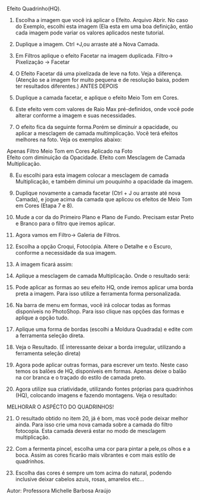 Efeito Quadrinho(HQ). 
 
1) Escolha a imagem que você irá aplicar o Efeito. Arquivo Abrir. No caso do Exemplo, escolhi esta imagem (Ela esta em uma boa definição, então cada imagem pode variar os valores aplicados neste tutorial. 
 
2) Duplique a imagem. Ctrl +J,ou arraste até a Nova Camada. 

3) Em Filtros aplique o efeito Facetar na imagem duplicada. Filtro->  Pixelização -> Facetar 

4) O Efeito Facetar dá uma pixelizada de leve na foto. Veja a diferença. (Atenção se a imagem for muito pequena e de resolução baixa, podem ter resultados diferentes.) ANTES DEPOIS 

5) Duplique a camada facetar, e aplique o efeito Meio Tom em Cores. 
 
6) Este efeito vem com valores de Raio Max pré-definidos, onde você pode alterar conforme a imagem e suas necessidades. 

7) O efeito fica da seguinte forma.Porém se diminuir a opacidade, ou aplicar a mesclagem de camada multimplicação. Você terá efeitos melhores na foto. Veja os exemplos abaixo: 

Apenas Filtro Meio Tom em Cores Aplicado na Foto  
Efeito com diminuição da Opacidade. 
Efeito com Mesclagem de Camada Multiplicação. 

8) Eu escolhi para esta imagem colocar a mesclagem de camada Multiplicação, e também diminui um pouquinho a opacidade da imagem. 

9) Duplique novamente a camada facetar (Ctrl + J ou arraste até nova Camada), e jogue acima da camada que aplicou os efeitos de Meio Tom em Cores (Etapa 7 e 8). 
 
10) Mude a cor da do Primeiro Plano e  Plano de Fundo. Precisam estar Preto e Branco para o filtro que iremos aplicar. 
 
11) Agora vamos em Filtro-> Galeria de Filtros. 
 
12)  Escolha a opção Croqui, Fotocópia. Altere o Detalhe e o Escuro, conforme a necessidade da sua imagem. 

13) A imagem ficará assim: 

14) Aplique a mesclagem de camada Multiplicação. Onde o resultado será: 

15) Pode aplicar as formas ao seu efeito HQ, onde iremos aplicar uma borda preta a imagem. Para isso utilize a ferramenta forma personalizada. 
 
16) Na barra de menu em formas, você irá colocar todas as formas disponíveis no PhotoShop. Para isso clique nas opções das formas e aplique a opção tudo. 

17) Aplique uma forma de bordas (escolhi a Moldura Quadrada) e edite com a ferramenta seleção direta. 

18) Veja o Resultado. (É interessante deixar a borda irregular, utilizando a ferramenta seleção direta) 

19) Agora pode aplicar outras formas, para escrever um texto. Neste caso temos os balões de HQ, disponíveis em formas. Apenas deixe o balão na cor branca e o traçado do estilo de camada preto. 
 
20) Agora utilize sua criatividade, utilizando fontes próprias para quadrinhos (HQ), colocando imagens e fazendo montagens. Veja o resultado: 
 

 
MELHORAR O ASPÉCTO DO QUADRINHOS! 
 

21) O resultado obtido no item 20, já é bom, mas você pode deixar melhor ainda. Para isso crie uma nova camada sobre a camada do filtro fotocopia. Esta camada deverá estar no modo de mesclagem multiplicação. 
 
22) Com a fermenta pincel, escolha uma cor para pintar a pele,os olhos e a boca. Assim as cores ficarão mais vibrantes e com mais estilo de quadrinhos. 
 
23) Escolha das cores é sempre um tom acima do natural, podendo inclusive deixar cabelos azuis, rosas, amarelos etc...

Autor:
Professora Michelle Barbosa Araújo 
 
